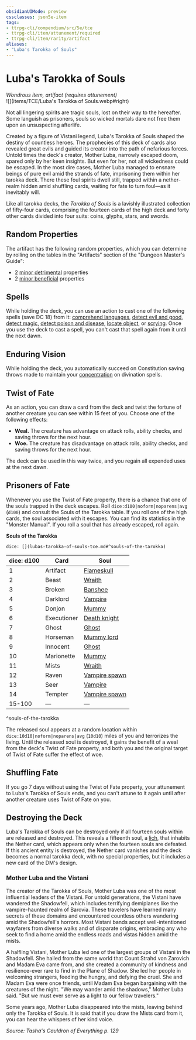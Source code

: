 ```yaml
---
obsidianUIMode: preview
cssclasses: json5e-item
tags:
- ttrpg-cli/compendium/src/5e/tce
- ttrpg-cli/item/attunement/required
- ttrpg-cli/item/rarity/artifact
aliases: 
- "Luba's Tarokka of Souls"
---
```

# Luba's Tarokka of Souls
*Wondrous item, artifact (requires attunement)*  
![](items/TCE/Luba's Tarokka of Souls.webp#right)


Not all lingering spirits are tragic souls, lost on their way to the hereafter. Some languish as prisoners, souls so wicked mortals dare not free them upon an unsuspecting afterlife.

Created by a figure of Vistani legend, Luba's Tarokka of Souls shaped the destiny of countless heroes. The prophecies of this deck of cards also revealed great evils and guided its creator into the path of nefarious forces. Untold times the deck's creator, Mother Luba, narrowly escaped doom, spared only by her keen insights. But even for her, not all wickedness could be escaped. In the most dire cases, Mother Luba managed to ensnare beings of pure evil amid the strands of fate, imprisoning them within her tarokka deck. There these foul spirits dwell still, trapped within a nether-realm hidden amid shuffling cards, waiting for fate to turn foul—as it inevitably will.

Like all tarokka decks, the *Tarokka of Souls* is a lavishly illustrated collection of fifty-four cards, comprising the fourteen cards of the high deck and forty other cards divided into four suits: coins, glyphs, stars, and swords.

## Random Properties

The artifact has the following random properties, which you can determine by rolling on the tables in the "Artifacts" section of the "Dungeon Master's Guide":

- 2 [minor detrimental](/3-Mechanics/CLI/tables/artifact-properties-minor-detrimental-properties.md) properties  
- 2 [minor beneficial](/3-Mechanics/CLI/tables/artifact-properties-minor-beneficial-properties.md) properties  

## Spells

While holding the deck, you can use an action to cast one of the following spells (save DC 18) from it: [comprehend languages](/3-Mechanics/CLI/spells/comprehend-languages-xphb.md), [detect evil and good](/3-Mechanics/CLI/spells/detect-evil-and-good-xphb.md), [detect magic](/3-Mechanics/CLI/spells/detect-magic-xphb.md), [detect poison and disease](/3-Mechanics/CLI/spells/detect-poison-and-disease-xphb.md), [locate object](/3-Mechanics/CLI/spells/locate-object-xphb.md), or [scrying](/3-Mechanics/CLI/spells/scrying-xphb.md). Once you use the deck to cast a spell, you can't cast that spell again from it until the next dawn.

## Enduring Vision

While holding the deck, you automatically succeed on Constitution saving throws made to maintain your [concentration](/3-Mechanics/CLI/conditions.md#Concentration) on divination spells.

## Twist of Fate

As an action, you can draw a card from the deck and twist the fortune of another creature you can see within 15 feet of you. Choose one of the following effects:

- **Weal.** The creature has advantage on attack rolls, ability checks, and saving throws for the next hour.  
- **Woe.** The creature has disadvantage on attack rolls, ability checks, and saving throws for the next hour.  

The deck can be used in this way twice, and you regain all expended uses at the next dawn.

## Prisoners of Fate

Whenever you use the Twist of Fate property, there is a chance that one of the souls trapped in the deck escapes. Roll `dice:d100|noform|noparens|avg` (`d100`) and consult the Souls of the Tarokka table. If you roll one of the high cards, the soul associated with it escapes. You can find its statistics in the "Monster Manual". If you roll a soul that has already escaped, roll again.

**Souls of the Tarokka**

`dice: [](lubas-tarokka-of-souls-tce.md#^souls-of-the-tarokka)`

| dice: d100 | Card | Soul |
|------------|------|------|
| 1 | Artifact | [Flameskull](/3-Mechanics/CLI/bestiary/undead/flameskull-xmm.md) |
| 2 | Beast | [Wraith](/3-Mechanics/CLI/bestiary/undead/wraith-xmm.md) |
| 3 | Broken | [Banshee](/3-Mechanics/CLI/bestiary/undead/banshee-xmm.md) |
| 4 | Darklord | [Vampire](/3-Mechanics/CLI/bestiary/undead/vampire-xmm.md) |
| 5 | Donjon | [Mummy](/3-Mechanics/CLI/bestiary/undead/mummy-xmm.md) |
| 6 | Executioner | [Death knight](/3-Mechanics/CLI/bestiary/undead/death-knight-xmm.md) |
| 7 | Ghost | [Ghost](/3-Mechanics/CLI/bestiary/undead/ghost-xmm.md) |
| 8 | Horseman | [Mummy lord](/3-Mechanics/CLI/bestiary/undead/mummy-lord-xmm.md) |
| 9 | Innocent | [Ghost](/3-Mechanics/CLI/bestiary/undead/ghost-xmm.md) |
| 10 | Marionette | [Mummy](/3-Mechanics/CLI/bestiary/undead/mummy-xmm.md) |
| 11 | Mists | [Wraith](/3-Mechanics/CLI/bestiary/undead/wraith-xmm.md) |
| 12 | Raven | [Vampire spawn](/3-Mechanics/CLI/bestiary/undead/vampire-spawn-xmm.md) |
| 13 | Seer | [Vampire](/3-Mechanics/CLI/bestiary/undead/vampire-xmm.md) |
| 14 | Tempter | [Vampire spawn](/3-Mechanics/CLI/bestiary/undead/vampire-spawn-xmm.md) |
| 15-100 | — | — |
^souls-of-the-tarokka

The released soul appears at a random location within `dice:10d10|noform|noparens|avg` (`10d10`) miles of you and terrorizes the living. Until the released soul is destroyed, it gains the benefit of a weal from the deck's Twist of Fate property, and both you and the original target of Twist of Fate suffer the effect of woe.

## Shuffling Fate

If you go 7 days without using the Twist of Fate property, your attunement to Luba's Tarokka of Souls ends, and you can't attune to it again until after another creature uses Twist of Fate on you.

## Destroying the Deck

Luba's Tarokka of Souls can be destroyed only if all fourteen souls within are released and destroyed. This reveals a fifteenth soul, a [lich](/3-Mechanics/CLI/bestiary/undead/lich-xmm.md), that inhabits the Nether card, which appears only when the fourteen souls are defeated. If this ancient entity is destroyed, the Nether card vanishes and the deck becomes a normal tarokka deck, with no special properties, but it includes a new card of the DM's design.

### Mother Luba and the Vistani

The creator of the Tarokka of Souls, Mother Luba was one of the most influential leaders of the Vistani. For untold generations, the Vistani have wandered the Shadowfell, which includes terrifying demiplanes like the vampire-haunted realm of Barovia. These travelers have learned many secrets of these domains and encountered countless others wandering amid the Shadowfell's horrors. Most Vistani bands accept well-intentioned wayfarers from diverse walks and of disparate origins, embracing any who seek to find a home amid the endless roads and vistas hidden amid the mists.

A halfling Vistani, Mother Luba led one of the largest groups of Vistani in the Shadowfell. She hailed from the same world that Count Strahd von Zarovich and Madam Eva came from, and she created a community of kindness and resilience-ever rare to find in the Plane of Shadow. She led her people in welcoming strangers, feeding the hungry, and defying the cruel. She and Madam Eva were once friends, until Madam Eva began bargaining with the creatures of the night. "We may wander amid the shadows," Mother Luba said. "But we must ever serve as a light to our fellow travelers."

Some years ago, Mother Luba disappeared into the mists, leaving behind only the Tarokka of Souls. It is said that if you draw the Mists card from it, you can hear the whispers of her kind voice.

*Source: Tasha's Cauldron of Everything p. 129*